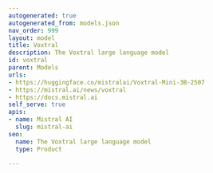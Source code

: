 ```yaml
---
autogenerated: true
autogenerated_from: models.json
nav_order: 999
layout: model
title: Voxtral
description: The Voxtral large language model
id: voxtral
parent: Models
urls:
- https://huggingface.co/mistralai/Voxtral-Mini-3B-2507
- https://mistral.ai/news/voxtral
- https://docs.mistral.ai
self_serve: true
apis:
- name: Mistral AI
  slug: mistral-ai
seo:
  name: The Voxtral large language model
  type: Product

---
```


